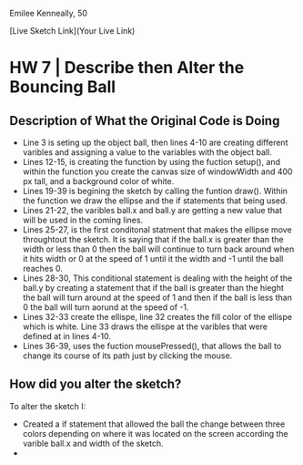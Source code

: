 Emilee Kenneally, 50

[Live Sketch Link](Your Live Link)


# HW 7 | Describe then Alter the Bouncing Ball

## Description of What the Original Code is Doing
- Line 3 is seting up the object ball, then lines 4-10 are creating different varibles and assigning a value to the variables with the object ball.
- Lines 12-15, is creating the function by using the fuction setup(), and within the function you create the canvas size of windowWidth and 400 px tall, and a background color of white.
- Lines 19-39 is begining the sketch by calling the funtion draw(). Within the function we draw the ellipse and the if statements that being used.
- Lines 21-22, the varibles ball.x and ball.y are getting a new value that will be used in the coming lines.
- Lines 25-27, is the first conditonal statment that makes the ellipse move throughtout the sketch. It is saying that if the ball.x is greater than the width or less than 0 then the ball will continue to turn back around when it hits width or 0 at the speed of 1 until it the width and -1 until the ball reaches 0.
- Lines 28-30, This conditional statement is dealing with the height of the ball.y by creating a statement that if the ball is greater than the hieght the ball will turn around at the speed of 1 and then if the ball is less than 0 the ball will turn aorund at the speed of -1.
- Lines 32-33 create the ellispe, line 32 creates the fill color of the ellispe which is white. Line 33 draws the ellispe at the varibles that were defined at in lines 4-10.
- Lines 36-39, uses the fuction mousePressed(), that allows the ball to change its course of its path just by clicking the mouse.



## How did you alter the sketch?
To alter the sketch I:
- Created a if statement that allowed the ball the change between three colors depending on where it was located on the screen according the varible ball.x and width of the sketch.
- 
<!--
Please describe how and why you changed the sketch?
-->
